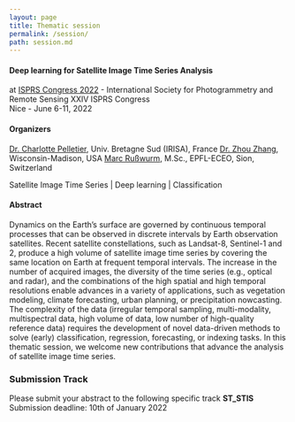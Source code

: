 ```yaml
---
layout: page
title: Thematic session
permalink: /session/
path: session.md
---
```


#### Deep learning for Satellite Image Time Series Analysis
at [ISPRS Congress 2022](https://www.isprs2022-nice.com/) - International Society for Photogrammetry and Remote Sensing XXIV ISPRS Congress  
Nice - June 6-11, 2022

#### Organizers

[Dr. Charlotte Pelletier](https://sites.google.com/site/charpelletier), Univ. Bretagne Sud (IRISA), France
[Dr. Zhou Zhang]( https://bse.wisc.edu/staff/zhang-zhou/ ), Wisconsin-Madison, USA
[Marc Rußwurm](https://www.marcrusswurm.com), M.Sc., EPFL-ECEO, Sion, Switzerland

Satellite Image Time Series \| Deep learning \| Classification

#### Abstract
Dynamics on the Earth’s surface are governed by continuous temporal processes that can be observed in discrete intervals by Earth observation satellites. Recent satellite constellations, such as Landsat-8, Sentinel-1 and 2, produce a high volume of satellite image time series by covering the same location on Earth at frequent temporal intervals. The increase in the number of acquired images, the diversity of the time series (e.g., optical and radar), and the combinations of the high spatial and high temporal resolutions enable advances in a variety of applications, such as vegetation modeling, climate forecasting, urban planning, or precipitation nowcasting. The complexity of the data (irregular temporal sampling, multi-modality, multispectral data, high volume of data, low number of high-quality reference data) requires the development of novel data-driven methods to solve (early) classification, regression, forecasting, or indexing tasks. In this thematic session, we welcome new contributions that advance the analysis of satellite image time series.

### Submission Track
Please submit your abstract to the following specific track __ST_STIS__  
Submission deadline: 10th of January 2022
